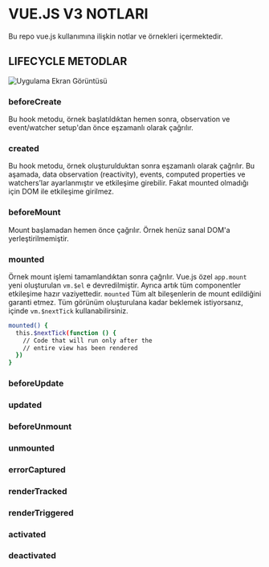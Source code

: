 
# VUE.JS V3 NOTLARI

Bu repo vue.js kullanımına ilişkin notlar ve örnekleri içermektedir.

## LIFECYCLE METODLAR

![Uygulama Ekran Görüntüsü](https://v3.vuejs.org/images/lifecycle.svg)


### beforeCreate
Bu hook metodu, örnek başlatıldıktan hemen sonra, observation ve event/watcher setup'dan önce eşzamanlı olarak çağrılır.

### created
Bu hook metodu, örnek oluşturulduktan sonra eşzamanlı olarak çağrılır. Bu aşamada, data observation (reactivity), events, computed properties ve watchers’lar ayarlanmıştır ve etkileşime girebilir. Fakat mounted olmadığı için DOM ile etkileşime girilmez.

### beforeMount
Mount başlamadan hemen önce çağrılır. Örnek henüz sanal DOM'a yerleştirilmemiştir.

### mounted
Örnek mount işlemi tamamlandıktan sonra çağrılır. Vue.js özel ```app.mount``` yeni oluşturulan ```vm.$el``` e devredilmiştir. Ayrıca artık tüm componentler etkileşime hazır vaziyettedir.
```mounted``` Tüm alt bileşenlerin de mount edildiğini garanti etmez. Tüm görünüm oluşturulana kadar beklemek istiyorsanız, içinde ```vm.$nextTick``` kullanabilirsiniz.

```bash 
mounted() {
  this.$nextTick(function () {
    // Code that will run only after the
    // entire view has been rendered
  })
}
```

### beforeUpdate
### updated	
### beforeUnmount
### unmounted
### errorCaptured
### renderTracked
### renderTriggered
### activated
### deactivated

    
